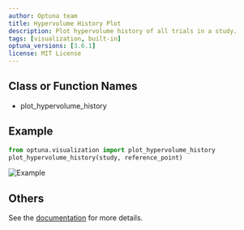 ```yaml
---
author: Optuna team
title: Hypervolume History Plot
description: Plot hypervolume history of all trials in a study.
tags: [visualization, built-in]
optuna_versions: [3.6.1]
license: MIT License
---
```


## Class or Function Names

- plot_hypervolume_history

## Example

```python
from optuna.visualization import plot_hypervolume_history
plot_hypervolume_history(study, reference_point)
```

![Example](images/thumbnail.png "Example")

## Others

See the [documentation](https://optuna.readthedocs.io/en/stable/reference/visualization/generated/optuna.visualization.plot_hypervolume_history.html) for more details.
